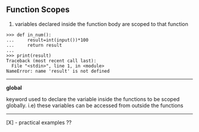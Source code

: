 ## Function Scopes

1. variables declared inside the function body are scoped to that function


```
>>> def in_num():
...     result=int(input())*100
...     return result
... 
>>> print(result)
Traceback (most recent call last):
  File "<stdin>", line 1, in <module>
NameError: name 'result' is not defined
```
---

**global** 

keyword used to declare the variable inside the functions to be scoped globally. i.e) these variables can be accessed from outside the functions

---
[X] - practical examples ??
